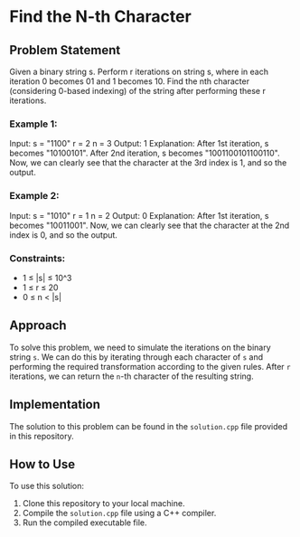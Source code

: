 # Find the N-th Character

## Problem Statement

Given a binary string s. Perform r iterations on string s, where in each iteration 0 becomes 01 and 1 becomes 10. Find the nth character (considering 0-based indexing) of the string after performing these r iterations.

### Example 1:

Input:
s = "1100"
r = 2
n = 3
Output:
1
Explanation: 
After 1st iteration, s becomes "10100101".
After 2nd iteration, s becomes "1001100101100110".
Now, we can clearly see that the character at the 3rd index is 1, and so the output.

### Example 2:

Input:
s = "1010"
r = 1
n = 2
Output:
0
Explanation: 
After 1st iteration, s becomes "10011001".
Now, we can clearly see that the character at the 2nd index is 0, and so the output.

### Constraints:

- 1 ≤ |s| ≤ 10^3
- 1 ≤ r ≤ 20
- 0 ≤ n < |s|

## Approach

To solve this problem, we need to simulate the iterations on the binary string `s`. We can do this by iterating through each character of `s` and performing the required transformation according to the given rules. After `r` iterations, we can return the `n`-th character of the resulting string.

## Implementation

The solution to this problem can be found in the `solution.cpp` file provided in this repository.

## How to Use

To use this solution:

1. Clone this repository to your local machine.
2. Compile the `solution.cpp` file using a C++ compiler.
3. Run the compiled executable file.


